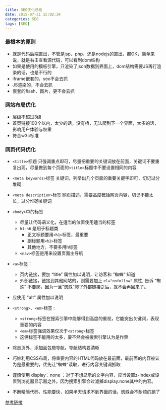 ```yaml
---
title: SEO优化总结
date: 2015-07-31 15:02:34
categories: SEO
tags: [SEO]
---
```


### 最根本的原则
* 就是代码后端直出，不管是jsp、php、还是nodejs的直出，都OK，简单来说，就是右击查看源代码，可以看到dom结构
* 如果是使用的模板引擎，只渲染了json数据到界面上，dom结构需要JS再行渲染的话，也是不行的
* iframe嵌套的，seo不会去抓
* JS渲染的，不会去抓
* 嵌套的flash、图片，更不会去抓

### 网站布局优化
<!-- more -->
* 层级不超过3级
* 首页链接100个以内，太少的话，没有桥，无法爬到下一个界面，太多的话，影响用户体验与权重
* 符合w3c标准

### 网页代码优化
* `<title>`标题
	只强调重点即可，尽量把重要的关键词放在前面，关键词不要重复出现，尽量做到每个页面的`<title>`标题中不要设置相同的内容
* `<meta keywords>`标签
	关键词，列举出几个页面的重要关键字即可，切记过分堆砌
* `<meta description>`标签
	网页描述，需要高度概括网页内容，切记不能太长，过分堆砌关键词
* `<body>`中的标签
	* 尽量让代码语义化，在适当的位置使用适当的标签
	* `h1-h6` 是用于标题类
		* 正文标题要用`<h1>`标签，最重要
		* 副标题用`<h2>`标签
		* 其他地方，不要多用h标签
	* `<nav>`标签是用来设置页面主导航
* `<a>`标签：
	* 页内链接，要加 “title” 属性加以说明，让访客和 “蜘蛛” 知道
	* 外部链接，链接到其他网站的，则需要加上 `el="nofollow"` 属性, 告诉 “蜘蛛” 不要爬，因为一旦“蜘蛛”爬了外部链接之后，就不会再回来了。
* <img>应使用 "alt" 属性加以说明

* `<strong>`、`<em>`标签 : 
	* `<strong>`标签在搜索引擎中能够得到高度的重视，它能突出关键词，表现重要的内容
	* `<em>`标签强调效果仅次于`<strong>`标签
	* 这俩标签不能用的太多，要不然会被搜索引擎认为是作弊
* 除首页外，添加面包屑导航，导航结构要清晰

* 巧妙利用CSS布局，将重要内容的HTML代码放在最前面，最前面的内容被认为是最重要的，优先让“蜘蛛”读取，进行内容关键词抓取
* 谨慎使用 display：none ：对于不想显示的文字内容，应当设置z-index或设置到浏览器显示器之外。因为搜索引擎会过滤掉display:none其中的内容。
* 不断精简代码，性能要快，如果半天请求不到界面的话，蜘蛛会不耐烦的跑了


[参考链接](http://www.cnblogs.com/EnSnail/p/5671345.html)
